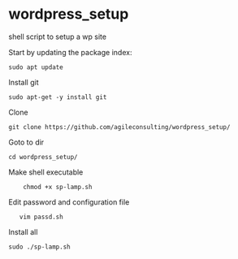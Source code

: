 # wordpress_setup
shell script to setup a wp site

Start by updating the package index:

```
sudo apt update
```

Install git

```
sudo apt-get -y install git
```

Clone
```
git clone https://github.com/agileconsulting/wordpress_setup/
```

Goto to dir

```
cd wordpress_setup/
```


Make shell executable 	
```
	chmod +x sp-lamp.sh
``` 

 Edit password and configuration file
 ```
 	vim passd.sh
```

Install all 

```
sudo ./sp-lamp.sh
```


 
